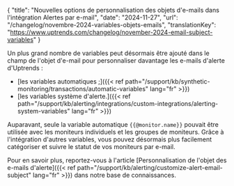 {
"title": "Nouvelles options de personnalisation des objets d'e-mails dans l'intégration Alertes par e-mail",
"date": "2024-11-27",
"url": "/changelog/novembre-2024-variables-objets-emails",
"translationKey": "https://www.uptrends.com/changelog/november-2024-email-subject-variables"
}

Un plus grand nombre de variables peut désormais être ajouté dans le champ de l'objet d'e-mail pour personnaliser davantage les e-mails d'alerte d'Uptrends :

- [les variables automatiques ;]({{< ref path="/support/kb/synthetic-monitoring/transactions/automatic-variables" lang="fr" >}})
- [les variables système d'alerte.]({{< ref path="/support/kb/alerting/integrations/custom-integrations/alerting-system-variables" lang="fr" >}})

Auparavant, seule la variable automatique `{{@monitor.name}}` pouvait être utilisée avec les moniteurs individuels et les groupes de moniteurs. Grâce à l'intégration d'autres variables, vous pouvez désormais plus facilement catégoriser et suivre le statut de vos moniteurs par e-mail.

Pour en savoir plus, reportez-vous à l'article [Personnalisation de l'objet des e-mails d'alerte]({{< ref path="/support/kb/alerting/customize-alert-email-subject" lang="fr" >}}) dans notre base de connaissances.
